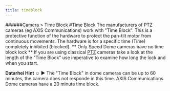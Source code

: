 ```yaml
---
title: timeblock
---
```

######[Camera](../wiki/camera-technology.html) > Time Block
#Time Block
The manufacturers of PTZ cameras (eg AXIS Communications) work with "Time Block". This is a protective function of the hardware to protect the pan-tilt motor from continuous movements. The hardware is for a specific time (Time) completely inhibited (blocked). ** Only Speed Dome cameras have no time block lock ** If you are using classical [PTZ](../wiki/ptz_en.html) cameras take a look at the length of the "Time Block" use imperative to examine how long the lock and when you start.

**Datarhei Hint ☺** ► The "Time Block" in dome cameras can be up to 60 minutes, the camera does not responde in this time. AXIS Communications Dome cameras have a 20 minute time block.